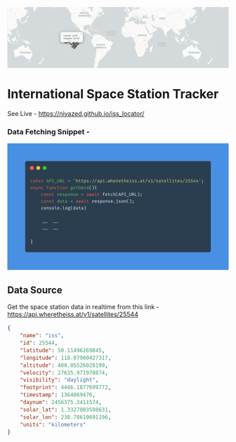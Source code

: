 ![screenshot.png](screenshot.png)
# International Space Station Tracker
See Live - https://niyazed.github.io/iss_locator/

### Data Fetching Snippet -
<p align="center"><img src="snippet.png" width="800px">
</p>

## Data Source
Get the space station data in realtime from this link - https://api.wheretheiss.at/v1/satellites/25544
```json
{
    "name": "iss",
    "id": 25544,
    "latitude": 50.11496269845,
    "longitude": 118.07900427317,
    "altitude": 408.05526028199,
    "velocity": 27635.971970874,
    "visibility": "daylight",
    "footprint": 4446.1877699772,
    "timestamp": 1364069476,
    "daynum": 2456375.3411574,
    "solar_lat": 1.3327003598631,
    "solar_lon": 238.78610691196,
    "units": "kilometers"
}
```
